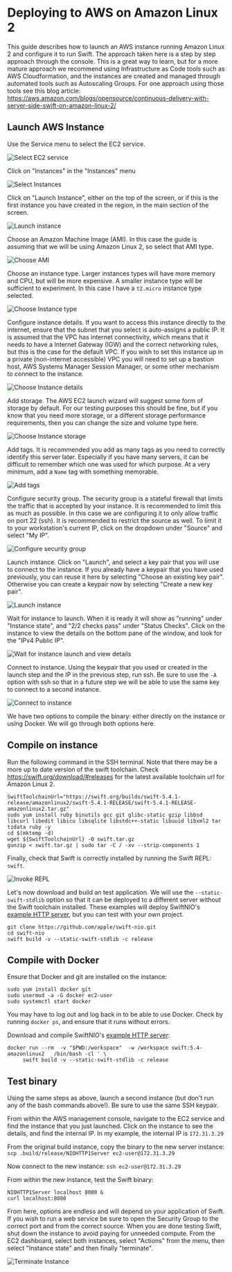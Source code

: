 # Deploying to AWS on Amazon Linux 2

This guide describes how to launch an AWS instance running Amazon Linux 2 and configure it to run Swift. The approach taken here is a step by step approach through the console. This is a great way to learn, but for a more mature approach we recommend using Infrastructure as Code tools such as AWS Cloudformation, and the instances are created and managed through automated tools such as Autoscaling Groups. For one approach using those tools see this blog article: https://aws.amazon.com/blogs/opensource/continuous-delivery-with-server-side-swift-on-amazon-linux-2/

## Launch AWS Instance

Use the Service menu to select the EC2 service.

![Select EC2 service](../images/aws/services.png)

Click on "Instances" in the "Instances" menu

![Select Instances](../images/aws/ec2.png)

Click on "Launch Instance", either on the top of the screen, or if this is the first instance you have created in the region, in the main section of the screen.

![Launch instance](../images/aws/launch-0.png)

Choose an Amazon Machine Image (AMI). In this case the guide is assuming that we will be using Amazon Linux 2, so select that AMI type.

![Choose AMI](../images/aws/launch-1.png)

Choose an instance type. Larger instances types will have more memory and CPU, but will be more expensive. A smaller instance type will be sufficient to experiment. In this case I have a `t2.micro` instance type selected.

![Choose Instance type](../images/aws/launch-2.png)

Configure instance details. If you want to access this instance directly to the internet, ensure that the subnet that you select is auto-assigns a public IP. It is assumed that the VPC has internet connectivity, which means that it needs to have a Internet Gateway (IGW) and the correct networking rules, but this is the case for the default VPC. If you wish to set this instance up in a private (non-internet accessible) VPC you will need to set up a bastion host, AWS Systems Manager Session Manager, or some other mechanism to connect to the instance.

![Choose Instance details](../images/aws/launch-3.png)

Add storage. The AWS EC2 launch wizard will suggest some form of storage by default. For our testing purposes this should be fine, but if you know that you need more storage, or a different storage performance requirements, then you can change the size and volume type here.

![Choose Instance storage](../images/aws/launch-4.png)

Add tags. It is recommended you add as many tags as you need to correctly identify this server later. Especially if you have many servers, it can be difficult to remember which one was used for which purpose. At a very minimum, add a `Name` tag with something memorable.

![Add tags](../images/aws/launch-5.png)

Configure security group. The security group is a stateful firewall that limits the traffic that is accepted by your instance. It is recommended to limit this as much as possible. In this case we are configuring it to only allow traffic on port 22 (ssh). It is recommended to restrict the source as well. To limit it to your workstation's current IP, click on the dropdown under "Source" and select "My IP".

![Configure security group](../images/aws/launch-6.png)

Launch instance. Click on "Launch", and select a key pair that you will use to connect to the instance. If you already have a keypair that you have used previously, you can reuse it here by selecting "Choose an existing key pair". Otherwise you can create a keypair now by selecting "Create a new key pair".

![Launch instance](../images/aws/launch-7.png)

Wait for instance to launch. When it is ready it will show as "running" under "Instance state", and "2/2 checks pass" under "Status Checks". Click on the instance to view the details on the bottom pane of the window, and look for the "IPv4 Public IP".

![Wait for instance launch and view details](../images/aws/ec2-list.png)

Connect to instance. Using the keypair that you used or created in the launch step and the IP in the previous step, run ssh. Be sure to use the `-A` option with ssh so that in a future step we will be able to use the same key to connect to a second instance.

![Connect to instance](../images/aws/ssh-0.png)

We have two options to compile the binary: either directly on the instance or using Docker. We will go through both options here.

## Compile on instance

Run the following command in the SSH terminal. Note that there may be a more up to date version of the swift toolchain. Check https://swift.org/download/#releases for the latest available toolchain url for Amazon Linux 2.

```
SwiftToolchainUrl="https://swift.org/builds/swift-5.4.1-release/amazonlinux2/swift-5.4.1-RELEASE/swift-5.4.1-RELEASE-amazonlinux2.tar.gz"
sudo yum install ruby binutils gcc git glibc-static gzip libbsd libcurl libedit libicu libsqlite libstdc++-static libuuid libxml2 tar tzdata ruby -y
cd $(mktemp -d)
wget ${SwiftToolchainUrl} -O swift.tar.gz
gunzip < swift.tar.gz | sudo tar -C / -xv --strip-components 1
```

Finally, check that Swift is correctly installed by running the Swift REPL: `swift`.

![Invoke REPL](../images/aws/repl.png)

Let's now download and build an test application. We will use the `--static-swift-stdlib` option so that it can be deployed to a different server without the Swift toolchain installed. These examples will deploy SwiftNIO's [example HTTP server](https://github.com/apple/swift-nio/tree/master/Sources/NIOHTTP1Server), but you can test with your own project.

```
git clone https://github.com/apple/swift-nio.git
cd swift-nio
swift build -v --static-swift-stdlib -c release
```

## Compile with Docker

Ensure that Docker and git are installed on the instance:

```
sudo yum install docker git
sudo usermod -a -G docker ec2-user
sudo systemctl start docker
```

You may have to log out and log back in to be able to use Docker. Check by running `docker ps`, and ensure that it runs without errors.

Download and compile SwiftNIO's [example HTTP server](https://github.com/apple/swift-nio/tree/master/Sources/NIOHTTP1Server): 

```
docker run --rm  -v "$PWD:/workspace"  -w /workspace swift:5.4-amazonlinux2   /bin/bash -cl ' \
     swift build -v --static-swift-stdlib -c release
```
## Test binary
Using the same steps as above, launch a second instance (but don't run any of the bash commands above!). Be sure to use the same SSH keypair.

From within the AWS management console, navigate to the EC2 service and find the instance that you just launched. Click on the instance to see the details, and find the internal IP. In my example, the internal IP is `172.31.3.29`

From the original build instance, copy the binary to the new server instance:
```scp .build/release/NIOHTTP1Server ec2-user@172.31.3.29```

Now connect to the new instance:
```ssh ec2-user@172.31.3.29```

From within the new instance, test the Swift binary:
```
NIOHTTP1Server localhost 8080 &
curl localhost:8080
```

From here, options are endless and will depend on your application of Swift. If you wish to run a web service be sure to open the Security Group to the correct port and from the correct source. When you are done testing Swift, shut down the instance to avoid paying for unneeded compute. From the EC2 dashboard, select both instances, select "Actions" from the menu, then select "Instance state" and then finally "terminate".

![Terminate Instance](../images/aws/terminate.png)
